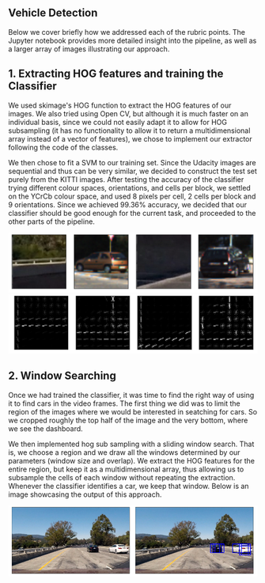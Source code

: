 ## Vehicle Detection

Below we cover briefly how we addressed each of the rubric points. The Jupyter notebook provides more detailed insight into the pipeline, as well as a larger array of images illustrating our approach. 

## 1. Extracting HOG features and training the Classifier

We used skimage's HOG function to extract the HOG features of our images. We also tried using Open CV, but although it is much faster on an individual basis, since we could not easily adapt it to allow for HOG subsampling (it has no functionality to allow it to return a multidimensional array instead of a vector of features), we chose to implement our extractor following the code of the classes.

We then chose to fit a SVM to our training set. Since the Udacity images are sequential and thus can be very similar, we decided to construct the test set purely from the KITTI images.
After testing the accuracy of the classifier trying different colour spaces, orientations, and cells per block, we settled on the YCrCb colour space, and used 8 pixels per cell, 2 cells per block and 9 orientations. Since we achieved 99.36% accuracy, we decided that our classifier should be good enough for the current task, and proceeded to the other parts of the pipeline.

<img src="examples/training.png" width="720" />
<img src="examples/hog.png" width="720"/>


## 2. Window Searching

Once we had trained the classifier, it was time to find the right way of using it to find cars in the video frames. The first thing we did was to limit the region of the images where we would be interested in seatching for cars. So we cropped roughly the top half of the image and the very bottom, where we see the dashboard. 

We then implemented hog sub sampling with a sliding window search. That is, we choose a region and we draw all the windows determined by our parameters (window size and overlap). We extract the HOG features for the entire region, but keep it as a multidimensional array, thus allowing us to subsample the cells of each window without repeating the extraction. Whenever the classifier identifies a car, we keep that window. Below is an image showcasing the output of this approach.

<img src="examples/window.png" width="720" alt="Combined Image" />

